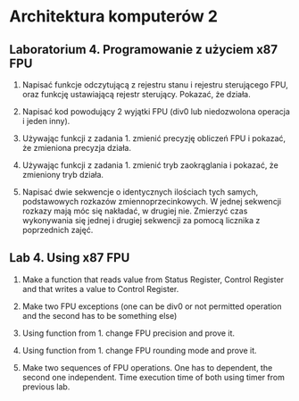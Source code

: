 # Architektura komputerów 2

## Laboratorium 4. Programowanie z użyciem x87 FPU

1. Napisać funkcje odczytującą z rejestru stanu i rejestru sterującego FPU, oraz funkcję ustawiającą rejestr sterujący. Pokazać, że działa.

2. Napisać kod powodujący 2 wyjątki FPU (div0 lub niedozwolona operacja i jeden inny).

3. Używając funkcji z zadania 1. zmienić precyzję obliczeń FPU i pokazać, że zmieniona precyzja działa.

4. Używając funkcji z zadania 1. zmienić tryb zaokrąglania i pokazać, że zmieniony tryb działa.

5. Napisać dwie sekwencje o identycznych ilościach tych samych, podstawowych rozkazów zmiennoprzecinkowych. W jednej sekwencji rozkazy mają móc się nakładać, w drugiej nie. Zmierzyć czas wykonywania się jednej i drugiej sekwencji za pomocą licznika z poprzednich zajęć.

## Lab 4. Using x87 FPU

1. Make a function that reads value from Status Register, Control Register and that writes a value to Control Register.

1. Make two FPU exceptions (one can be div0 or not permitted operation and the second has to be something else)

1. Using function from 1. change FPU precision and prove it.

1. Using function from 1. change FPU rounding mode and prove it.

1. Make two sequences of FPU operations. One has to dependent, the second one independent. Time execution time of both using timer from previous lab.
